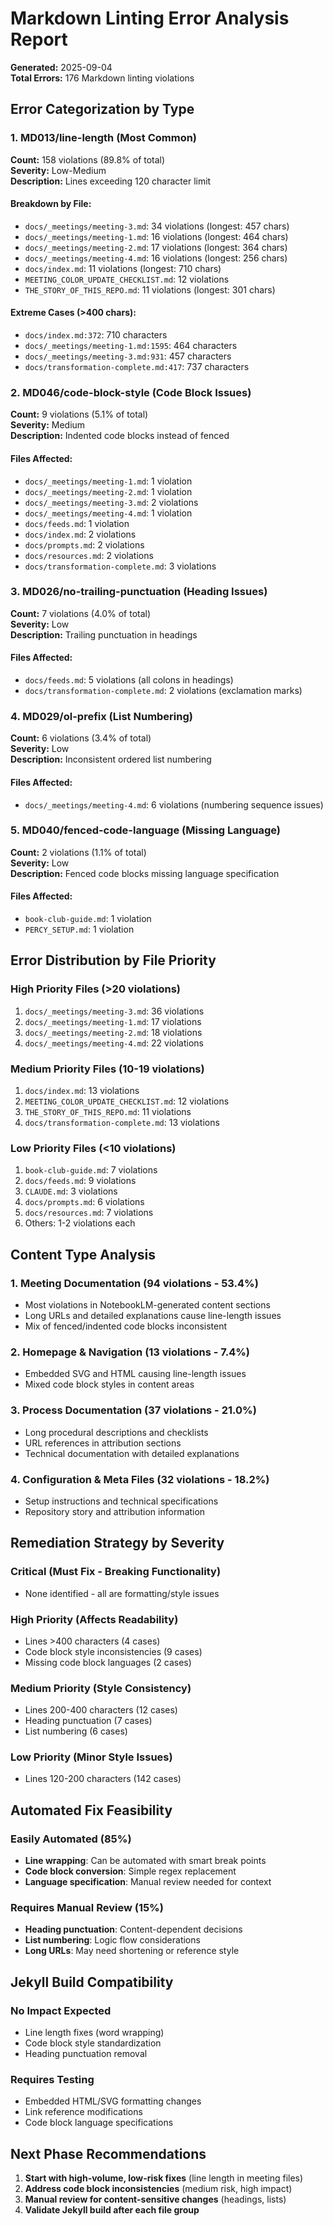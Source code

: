 # Markdown Linting Error Analysis Report

**Generated:** 2025-09-04  
**Total Errors:** 176 Markdown linting violations

## Error Categorization by Type

### 1. MD013/line-length (Most Common)

**Count:** 158 violations (89.8% of total)  
**Severity:** Low-Medium  
**Description:** Lines exceeding 120 character limit

#### Breakdown by File:

- `docs/_meetings/meeting-3.md`: 34 violations (longest: 457 chars)
- `docs/_meetings/meeting-1.md`: 16 violations (longest: 464 chars)
- `docs/_meetings/meeting-2.md`: 17 violations (longest: 364 chars)
- `docs/_meetings/meeting-4.md`: 16 violations (longest: 256 chars)
- `docs/index.md`: 11 violations (longest: 710 chars)
- `MEETING_COLOR_UPDATE_CHECKLIST.md`: 12 violations
- `THE_STORY_OF_THIS_REPO.md`: 11 violations (longest: 301 chars)

#### Extreme Cases (>400 chars):

- `docs/index.md:372`: 710 characters
- `docs/_meetings/meeting-1.md:1595`: 464 characters
- `docs/_meetings/meeting-3.md:931`: 457 characters
- `docs/transformation-complete.md:417`: 737 characters

### 2. MD046/code-block-style (Code Block Issues)

**Count:** 9 violations (5.1% of total)  
**Severity:** Medium  
**Description:** Indented code blocks instead of fenced

#### Files Affected:

- `docs/_meetings/meeting-1.md`: 1 violation
- `docs/_meetings/meeting-2.md`: 1 violation
- `docs/_meetings/meeting-3.md`: 2 violations
- `docs/_meetings/meeting-4.md`: 1 violation
- `docs/feeds.md`: 1 violation
- `docs/index.md`: 2 violations
- `docs/prompts.md`: 2 violations
- `docs/resources.md`: 2 violations
- `docs/transformation-complete.md`: 3 violations

### 3. MD026/no-trailing-punctuation (Heading Issues)

**Count:** 7 violations (4.0% of total)  
**Severity:** Low  
**Description:** Trailing punctuation in headings

#### Files Affected:

- `docs/feeds.md`: 5 violations (all colons in headings)
- `docs/transformation-complete.md`: 2 violations (exclamation marks)

### 4. MD029/ol-prefix (List Numbering)

**Count:** 6 violations (3.4% of total)  
**Severity:** Low  
**Description:** Inconsistent ordered list numbering

#### Files Affected:

- `docs/_meetings/meeting-4.md`: 6 violations (numbering sequence issues)

### 5. MD040/fenced-code-language (Missing Language)

**Count:** 2 violations (1.1% of total)  
**Severity:** Low  
**Description:** Fenced code blocks missing language specification

#### Files Affected:

- `book-club-guide.md`: 1 violation
- `PERCY_SETUP.md`: 1 violation

## Error Distribution by File Priority

### High Priority Files (>20 violations)

1. `docs/_meetings/meeting-3.md`: 36 violations
2. `docs/_meetings/meeting-1.md`: 17 violations
3. `docs/_meetings/meeting-2.md`: 18 violations
4. `docs/_meetings/meeting-4.md`: 22 violations

### Medium Priority Files (10-19 violations)

1. `docs/index.md`: 13 violations
2. `MEETING_COLOR_UPDATE_CHECKLIST.md`: 12 violations
3. `THE_STORY_OF_THIS_REPO.md`: 11 violations
4. `docs/transformation-complete.md`: 13 violations

### Low Priority Files (<10 violations)

1. `book-club-guide.md`: 7 violations
2. `docs/feeds.md`: 9 violations
3. `CLAUDE.md`: 3 violations
4. `docs/prompts.md`: 6 violations
5. `docs/resources.md`: 7 violations
6. Others: 1-2 violations each

## Content Type Analysis

### 1. Meeting Documentation (94 violations - 53.4%)

- Most violations in NotebookLM-generated content sections
- Long URLs and detailed explanations cause line-length issues
- Mix of fenced/indented code blocks inconsistent

### 2. Homepage & Navigation (13 violations - 7.4%)

- Embedded SVG and HTML causing line-length issues
- Mixed code block styles in content areas

### 3. Process Documentation (37 violations - 21.0%)

- Long procedural descriptions and checklists
- URL references in attribution sections
- Technical documentation with detailed explanations

### 4. Configuration & Meta Files (32 violations - 18.2%)

- Setup instructions and technical specifications
- Repository story and attribution information

## Remediation Strategy by Severity

### Critical (Must Fix - Breaking Functionality)

- None identified - all are formatting/style issues

### High Priority (Affects Readability)

- Lines >400 characters (4 cases)
- Code block style inconsistencies (9 cases)
- Missing code block languages (2 cases)

### Medium Priority (Style Consistency)

- Lines 200-400 characters (12 cases)
- Heading punctuation (7 cases)
- List numbering (6 cases)

### Low Priority (Minor Style Issues)

- Lines 120-200 characters (142 cases)

## Automated Fix Feasibility

### Easily Automated (85%)

- **Line wrapping**: Can be automated with smart break points
- **Code block conversion**: Simple regex replacement
- **Language specification**: Manual review needed for context

### Requires Manual Review (15%)

- **Heading punctuation**: Content-dependent decisions
- **List numbering**: Logic flow considerations
- **Long URLs**: May need shortening or reference style

## Jekyll Build Compatibility

### No Impact Expected

- Line length fixes (word wrapping)
- Code block style standardization
- Heading punctuation removal

### Requires Testing

- Embedded HTML/SVG formatting changes
- Link reference modifications
- Code block language specifications

## Next Phase Recommendations

1. **Start with high-volume, low-risk fixes** (line length in meeting files)
2. **Address code block inconsistencies** (medium risk, high impact)
3. **Manual review for content-sensitive changes** (headings, lists)
4. **Validate Jekyll build after each file group**
